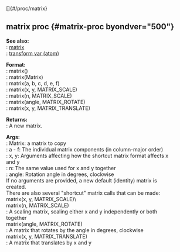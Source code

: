 []{#/proc/matrix}    
## matrix proc {#matrix-proc byondver="500"}    
**See also:**    
:   [matrix](/ref/matrix/matrix.md)    
:   [transform var (atom)](/ref/atom/var/transform/transform.md)    
<!-- -->    
**Format:**    
:   matrix()    
:   matrix(Matrix)    
:   matrix(a, b, c, d, e, f)    
:   matrix(x, y, MATRIX_SCALE)    
:   matrix(n, MATRIX_SCALE)    
:   matrix(angle, MATRIX_ROTATE)    
:   matrix(x, y, MATRIX_TRANSLATE)    
<!-- -->    
**Returns:**    
:   A new matrix.    
<!-- -->    
**Args:**    
:   Matrix: a matrix to copy    
:   a - f: The individual matrix components (in column-major order)    
:   x, y: Arguments affecting how the shortcut matrix format affects x    
    and y    
:   n: The same value used for x and y together    
:   angle: Rotation angle in degrees, clockwise    
If no arguments are provided, a new default (identity) matrix is    
created.    
There are also several \"shortcut\" matrix calls that can be made:    
matrix(x, y, MATRIX_SCALE)\    
matrix(n, MATRIX_SCALE)    
:   A scaling matrix, scaling either x and y independently or both    
    together    
matrix(angle, MATRIX_ROTATE)    
:   A matrix that rotates by the angle in degrees, clockwise    
matrix(x, y, MATRIX_TRANSLATE)    
:   A matrix that translates by x and y  